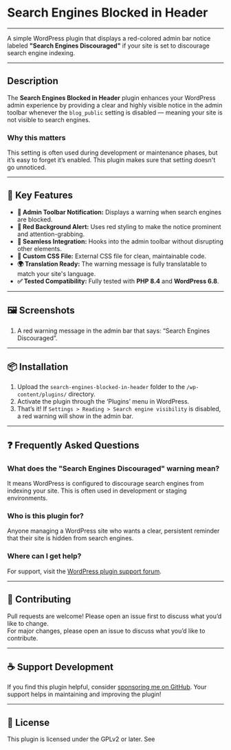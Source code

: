 # Search Engines Blocked in Header

---

A simple WordPress plugin that displays a red-colored admin bar notice labeled **"Search Engines Discouraged"** if your site is set to discourage search engine indexing.

---

## Description

The **Search Engines Blocked in Header** plugin enhances your WordPress admin experience by providing a clear and highly visible notice in the admin toolbar whenever the `blog_public` setting is disabled — meaning your site is not visible to search engines.

### Why this matters

This setting is often used during development or maintenance phases, but it’s easy to forget it’s enabled. This plugin makes sure that setting doesn't go unnoticed.

---

## 🔑 Key Features

- **🔔 Admin Toolbar Notification:** Displays a warning when search engines are blocked.
- **🔴 Red Background Alert:** Uses red styling to make the notice prominent and attention-grabbing.
- **🧩 Seamless Integration:** Hooks into the admin toolbar without disrupting other elements.
- **💅 Custom CSS File:** External CSS file for clean, maintainable code.
- **🌍 Translation Ready:** The warning message is fully translatable to match your site's language.
- **✅ Tested Compatibility:** Fully tested with **PHP 8.4** and **WordPress 6.8**.

---

## 🖼️ Screenshots

1. A red warning message in the admin bar that says: “Search Engines Discouraged”.

---

## 📦 Installation

1. Upload the `search-engines-blocked-in-header` folder to the `/wp-content/plugins/` directory.
2. Activate the plugin through the ‘Plugins’ menu in WordPress.
3. That’s it! If `Settings > Reading > Search engine visibility` is disabled, a red warning will show in the admin bar.

---

## ❓ Frequently Asked Questions

### What does the "Search Engines Discouraged" warning mean?

It means WordPress is configured to discourage search engines from indexing your site. This is often used in development or staging environments.

### Who is this plugin for?

Anyone managing a WordPress site who wants a clear, persistent reminder that their site is hidden from search engines.

### Where can I get help?

For support, visit the [WordPress plugin support forum](https://wordpress.org/support/plugin/search-engines-blocked-in-header/).

---

## 🙌 Contributing

Pull requests are welcome! Please open an issue first to discuss what you’d like to change.  
For major changes, please open an issue to discuss what you’d like to contribute.

---

## ☕ Support Development

If you find this plugin helpful, consider [sponsoring me on GitHub](https://github.com/sponsors/divibanks). Your support helps in maintaining and improving the plugin!

---

## 📄 License

This plugin is licensed under the GPLv2 or later. See

